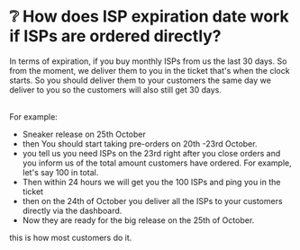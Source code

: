 # ❔ How does ISP expiration date work if ISPs are ordered directly?

In terms of expiration, if you buy monthly ISPs from us the last 30 days. So from the moment, we deliver them to you in the ticket that's when the clock starts. So you should deliver them to your customers the same day we deliver to you so the customers will also still get 30 days.

\
For example:

* Sneaker release on 25th October
* then You should start taking pre-orders on 20th -23rd October.
* you tell us you need ISPs on the 23rd right after you close orders and you inform us of the total amount customers have ordered. For example, let's say 100 in total.
* Then within 24 hours we will get you the 100 ISPs and ping you in the ticket
* then on the 24th of October you deliver all the ISPs to your customers directly via the dashboard.
* Now they are ready for the big release on the 25th of October.

this is how most customers do it.
